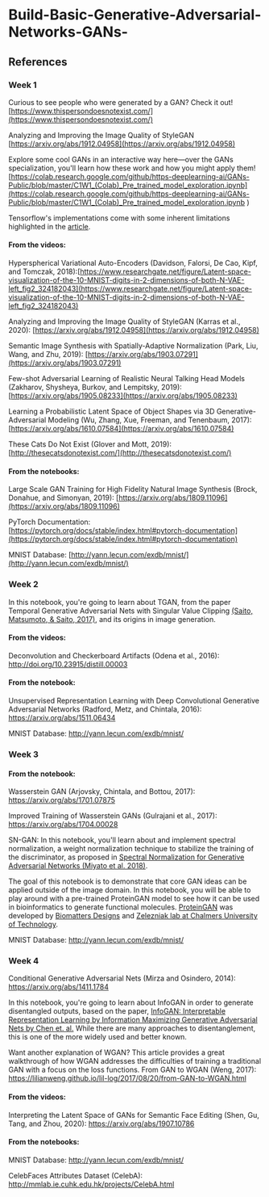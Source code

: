 # Build-Basic-Generative-Adversarial-Networks-GANs-
## References

### Week 1
Curious to see people who were generated by a GAN? Check it out! [https://www.thispersondoesnotexist.com/](https://www.thispersondoesnotexist.com/)

Analyzing and Improving the Image Quality of StyleGAN [https://arxiv.org/abs/1912.04958](https://arxiv.org/abs/1912.04958)

Explore some cool GANs in an interactive way here—over the GANs specialization, you'll learn how these work and how you might apply them! [https://colab.research.google.com/github/https-deeplearning-ai/GANs-Public/blob/master/C1W1_(Colab)_Pre_trained_model_exploration.ipynb](https://colab.research.google.com/github/https-deeplearning-ai/GANs-Public/blob/master/C1W1_(Colab)_Pre_trained_model_exploration.ipynb
)

Tensorflow's implementations come with some inherent limitations highlighted in the [article](https://thegradient.pub/state-of-ml-frameworks-2019-pytorch-dominates-research-tensorflow-dominates-industry/).


#### From the videos:

Hyperspherical Variational Auto-Encoders (Davidson, Falorsi, De Cao, Kipf, and Tomczak, 2018):[https://www.researchgate.net/figure/Latent-space-visualization-of-the-10-MNIST-digits-in-2-dimensions-of-both-N-VAE-left_fig2_324182043](https://www.researchgate.net/figure/Latent-space-visualization-of-the-10-MNIST-digits-in-2-dimensions-of-both-N-VAE-left_fig2_324182043)

Analyzing and Improving the Image Quality of StyleGAN (Karras et al., 2020): [https://arxiv.org/abs/1912.04958](https://arxiv.org/abs/1912.04958)

Semantic Image Synthesis with Spatially-Adaptive Normalization (Park, Liu, Wang, and Zhu, 2019): [https://arxiv.org/abs/1903.07291](https://arxiv.org/abs/1903.07291)

Few-shot Adversarial Learning of Realistic Neural Talking Head Models (Zakharov, Shysheya, Burkov, and Lempitsky, 2019): [https://arxiv.org/abs/1905.08233](https://arxiv.org/abs/1905.08233)

Learning a Probabilistic Latent Space of Object Shapes via 3D Generative-Adversarial Modeling (Wu, Zhang, Xue, Freeman, and Tenenbaum, 2017): [https://arxiv.org/abs/1610.07584](https://arxiv.org/abs/1610.07584)

These Cats Do Not Exist (Glover and Mott, 2019): [http://thesecatsdonotexist.com/](http://thesecatsdonotexist.com/)

#### From the notebooks:

Large Scale GAN Training for High Fidelity Natural Image Synthesis (Brock, Donahue, and Simonyan, 2019): [https://arxiv.org/abs/1809.11096](https://arxiv.org/abs/1809.11096)

PyTorch Documentation: [https://pytorch.org/docs/stable/index.html#pytorch-documentation](https://pytorch.org/docs/stable/index.html#pytorch-documentation)

MNIST Database: [http://yann.lecun.com/exdb/mnist/](http://yann.lecun.com/exdb/mnist/)


### Week 2

In this notebook, you're going to learn about TGAN, from the paper Temporal Generative Adversarial Nets with Singular Value Clipping [(Saito, Matsumoto, & Saito, 2017)](https://arxiv.org/pdf/1611.06624.pdf), and its origins in image generation. 

#### From the videos:

Deconvolution and Checkerboard Artifacts (Odena et al., 2016): http://doi.org/10.23915/distill.00003

#### From the notebook:

Unsupervised Representation Learning with Deep Convolutional Generative Adversarial Networks (Radford, Metz, and Chintala, 2016): https://arxiv.org/abs/1511.06434

MNIST Database: http://yann.lecun.com/exdb/mnist/

### Week 3

#### From the notebook:

Wasserstein GAN (Arjovsky, Chintala, and Bottou, 2017): https://arxiv.org/abs/1701.07875

Improved Training of Wasserstein GANs (Gulrajani et al., 2017): https://arxiv.org/abs/1704.00028

SN-GAN:  In this notebook, you'll learn about and implement spectral normalization, a weight normalization technique to stabilize the training of the discriminator, as proposed in [Spectral Normalization for Generative Adversarial Networks (Miyato et al. 2018)](https://arxiv.org/abs/1802.05957).

The goal of this notebook is to demonstrate that core GAN ideas can be applied outside of the image domain. In this notebook, you will be able to play around with a pre-trained ProteinGAN model to see how it can be used in bioinformatics to generate functional molecules.
[ProteinGAN](https://www.biorxiv.org/content/10.1101/789719v2) was developed by [Biomatters Designs](https://www.biomatterdesigns.com/) and [Zelezniak lab at Chalmers University of Technology](https://twitter.com/AZelezniak).

MNIST Database: http://yann.lecun.com/exdb/mnist/

### Week 4

Conditional Generative Adversarial Nets (Mirza and Osindero, 2014): https://arxiv.org/abs/1411.1784

In this notebook, you're going to learn about InfoGAN in order to generate disentangled outputs, based on the paper, [InfoGAN: Interpretable Representation Learning by Information Maximizing Generative Adversarial Nets by Chen et. al.](https://arxiv.org/abs/1606.03657) While there are many approaches to disentanglement, this is one of the more widely used and better known.

Want another explanation of WGAN? This article provides a great walkthrough of how WGAN addresses the difficulties of training a traditional GAN with a focus on the loss functions. From GAN to WGAN (Weng, 2017): https://lilianweng.github.io/lil-log/2017/08/20/from-GAN-to-WGAN.html

#### From the videos:

Interpreting the Latent Space of GANs for Semantic Face Editing (Shen, Gu, Tang, and Zhou, 2020): https://arxiv.org/abs/1907.10786

#### From the notebooks:

MNIST Database: http://yann.lecun.com/exdb/mnist/

CelebFaces Attributes Dataset (CelebA): http://mmlab.ie.cuhk.edu.hk/projects/CelebA.html
